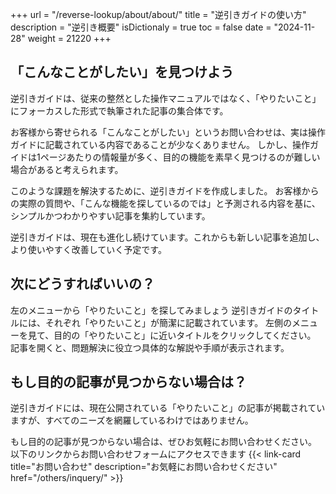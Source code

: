 +++
url = "/reverse-lookup/about/about/"
title = "逆引きガイドの使い方"
description = "逆引き概要"
isDictionaly = true
toc = false
date = "2024-11-28"
weight = 21220
+++

## 「こんなことがしたい」を見つけよう

逆引きガイドは、従来の整然とした操作マニュアルではなく、「やりたいこと」にフォーカスした形式で執筆された記事の集合体です。

お客様から寄せられる「こんなことがしたい」というお問い合わせは、実は操作ガイドに記載されている内容であることが少なくありません。
しかし、操作ガイドは1ページあたりの情報量が多く、目的の機能を素早く見つけるのが難しい場合があると考えられます。

このような課題を解決するために、逆引きガイドを作成しました。
お客様からの実際の質問や、「こんな機能を探しているのでは」と予測される内容を基に、シンプルかつわかりやすい記事を集約しています。

逆引きガイドは、現在も進化し続けています。これからも新しい記事を追加し、より使いやすく改善していく予定です。

## 次にどうすればいいの？

左のメニューから「やりたいこと」を探してみましょう
逆引きガイドのタイトルには、それぞれ「やりたいこと」が簡潔に記載されています。
左側のメニューを見て、目的の「やりたいこと」に近いタイトルをクリックしてください。
記事を開くと、問題解決に役立つ具体的な解説や手順が表示されます。

## もし目的の記事が見つからない場合は？

逆引きガイドには、現在公開されている「やりたいこと」の記事が掲載されていますが、すべてのニーズを網羅しているわけではありません。

もし目的の記事が見つからない場合は、ぜひお気軽にお問い合わせください。
以下のリンクからお問い合わせフォームにアクセスできます
{{< link-card title="お問い合わせ"  description="お気軽にお問い合わせください" href="/others/inquery/" >}}
